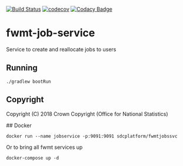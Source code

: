 
[![Build Status](https://travis-ci.org/ONSdigital/fwmt-job-service.svg?branch=master)](https://travis-ci.org/ONSdigital/fwmt-job-service) [![codecov](https://codecov.io/gh/ONSdigital/fwmt-job-service/branch/master/graph/badge.svg)](https://codecov.io/gh/ONSdigital/fwmt-job-service) [![Codacy Badge](https://api.codacy.com/project/badge/Grade/62502b7391f3452ca076e11edf999860)](https://app.codacy.com/project/ONSDigital/fwmt-job-service/dashboard)

# fwmt-job-service
Service to create and reallocate jobs to users

## Running
    ./gradlew bootRun

## Copyright
Copyright (C) 2018 Crown Copyright (Office for National Statistics)

## Docker
    
    docker run --name jobservice -p:9091:9091 sdcplatform/fwmtjobssvc
    
Or to bring all fwmt services up

    docker-compose up -d
